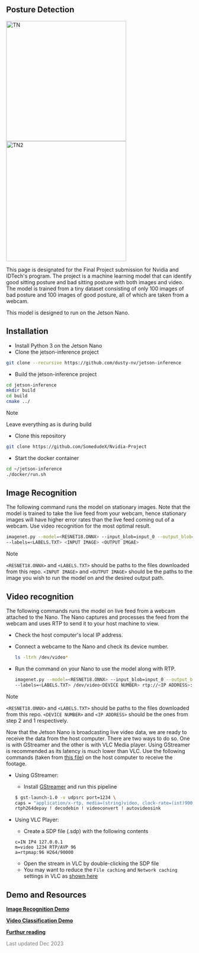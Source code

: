 ## Posture Detection

<img width="324" alt="TN" src="https://user-images.githubusercontent.com/101906945/204119817-f6b19fa1-9890-4a67-8aeb-3b37161a269f.png"><img width="324" alt="TN2" src="https://user-images.githubusercontent.com/101906945/204119820-cf92690c-3703-42b0-b596-f7cddb25b570.png">

This page is designated for the Final Project submission for Nvidia and IDTech's program. The project is a machine learning model that can identify good sitting posture and bad sitting posture with both images and video. The model is trained from a tiny dataset consisting of only 100 images of bad posture and 100 images of good posture, all of which are taken from a webcam. 

This model is designed to run on the Jetson Nano. 

## Installation

 - Install Python 3 on the Jetson Nano
 - Clone the jetson-inference project
 
```bash
git clone --recursive https://github.com/dusty-nv/jetson-inference
```

 - Build the jetson-inference project
 
```bash
cd jetson-inference
mkdir build
cd build
cmake ../
```

 > [!NOTE]
 > Leave everything as is during build

 - Clone this repository
 ```bash
 git clone https://github.com/SomedudeX/Nvidia-Project
 ```
 
 - Start the docker container
 
 ```bash
 cd ~/jetson-inference
 ./docker/run.sh
 ```


## Image Recognition


The following command runs the model on stationary images. Note that the model is trained to take the live feed from your webcam, hence stationary images will have higher error rates than the live feed coming out of a webcam. Use video recognition for the most optimal result. 

  ```bash
imagenet.py --model=<RESNET18.ONNX> --input_blob=input_0 --output_blob=output_0 \
--labels=<LABELS.TXT> <INPUT IMAGE> <OUTPUT IMGAE>
  ```

 > [!NOTE]
 > `<RESNET18.ONNX>` and `<LABELS.TXT>` should be paths to the files downloaded from this repo. `<INPUT IMAGE>` and `<OUTPUT IMAGE>` should be the paths to the image you wish to run the model on and the desired output path. 
 

## Video recognition

The following commands runs the model on live feed from a webcam attached to the Nano. The Nano captures and processes the feed from the webcam and uses RTP to send it to your host machine to view. 

 - Check the host computer's local IP address. 
 - Connect a webcame to the Nano and check its device number.
   
   ```bash
   ls -ltrh /dev/video*
   ```
   
 - Run the command on your Nano to use the model along with RTP. 

    ```bash
    imagenet.py --model=<RESNET18.ONNX> --input_blob=input_0 --output_blob=output_0 \
    --labels=<LABELS.TXT> /dev/video<DEVICE NUMBER> rtp://<IP ADDRESS>:1234
    ```
> [!NOTE]
> `<RESNET18.ONNX>` and `<LABELS.TXT>` should be paths to the files downloaded from this repo. `<DEVICE NUMBER>` and `<IP ADDRESS>` should be the ones from step 2 and 1 respectively. 

Now that the Jetson Nano is broadcasting live video data, we are ready to receive the data from the host computer. There are two ways to do so. One is with GStreamer and the other is with VLC Media player. Using GStreamer is recommended as its latency is much lower than VLC. Use the following commands (taken from [this file](https://github.com/dusty-nv/jetson-inference/blob/master/docs/aux-streaming.md#rtp)) on the host computer to receive the footage. 
    

   - Using GStreamer:
     - Install [GStreamer](https://gstreamer.freedesktop.org/documentation/installing/index.html) and run this pipeline
  	
      ```bash
      $ gst-launch-1.0 -v udpsrc port=1234 \
      caps = "application/x-rtp, media=(string)video, clock-rate=(int)90000, encoding-name=(string)H264, payload=(int)96" ! \
      rtph264depay ! decodebin ! videoconvert ! autovideosink
      ```
    	
   - Using VLC Player:
     - Create a SDP file (.sdp) with the following contents
    	
      ```
      c=IN IP4 127.0.0.1
      m=video 1234 RTP/AVP 96
      a=rtpmap:96 H264/90000
      ```
	
     - Open the stream in VLC by double-clicking the SDP file
     - You may want to reduce the `File caching` and `Network caching` settings in VLC as [shown here](https://www.howtogeek.com/howto/windows/fix-for-vlc-skipping-and-lagging-playing-high-def-video-files/)
	
	
## Demo and Resources

 **[Image Recognition Demo](https://youtu.be/Y6P_PTaILX0)**
 
 **[Video Classification Demo](https://youtu.be/sSHaRQRecs8)**
 
 **[Furthur reading](https://github.com/dusty-nv/jetson-inference/)**
 
 <span style="color:grey">Last updated Dec 2023</span>
